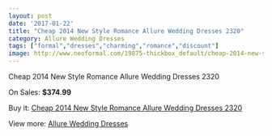 ```yaml
---
layout: post
date: '2017-01-22'
title: "Cheap 2014 New Style Romance Allure Wedding Dresses 2320"
category: Allure Wedding Dresses
tags: ["formal","dresses","charming","romance","discount"]
image: http://www.neoformal.com/19875-thickbox_default/cheap-2014-new-style-romance-allure-wedding-dresses-2320.jpg
---
```

Cheap 2014 New Style Romance Allure Wedding Dresses 2320

On Sales: **$374.99**
<a href="https://www.neoformal.com/en/allure-wedding-dresses-2014/6343-cheap-2014-new-style-romance-allure-wedding-dresses-2320.html"><amp-img layout="responsive" width="600" height="600" src="//www.neoformal.com/19875-thickbox_default/cheap-2014-new-style-romance-allure-wedding-dresses-2320.jpg" alt="Cheap 2014 New Style Romance Allure Wedding Dresses 2320 0" /></a>
<a href="https://www.neoformal.com/en/allure-wedding-dresses-2014/6343-cheap-2014-new-style-romance-allure-wedding-dresses-2320.html"><amp-img layout="responsive" width="600" height="600" src="//www.neoformal.com/19876-thickbox_default/cheap-2014-new-style-romance-allure-wedding-dresses-2320.jpg" alt="Cheap 2014 New Style Romance Allure Wedding Dresses 2320 1" /></a>
<a href="https://www.neoformal.com/en/allure-wedding-dresses-2014/6343-cheap-2014-new-style-romance-allure-wedding-dresses-2320.html"><amp-img layout="responsive" width="600" height="600" src="//www.neoformal.com/19877-thickbox_default/cheap-2014-new-style-romance-allure-wedding-dresses-2320.jpg" alt="Cheap 2014 New Style Romance Allure Wedding Dresses 2320 2" /></a>

Buy it: [Cheap 2014 New Style Romance Allure Wedding Dresses 2320](https://www.neoformal.com/en/allure-wedding-dresses-2014/6343-cheap-2014-new-style-romance-allure-wedding-dresses-2320.html "Cheap 2014 New Style Romance Allure Wedding Dresses 2320")

View more: [Allure Wedding Dresses](https://www.neoformal.com/en/82-allure-wedding-dresses-2014 "Allure Wedding Dresses")